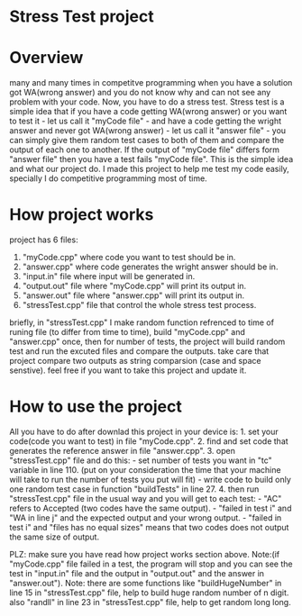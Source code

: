 # Stress Test project
# Overview
many and many times in competitve programming when you have a solution got WA(wrong answer) and you do not know why and can not see any problem with your code. Now, you have to do a stress test. Stress test is a simple idea that if you have a code getting WA(wrong answer) or you want to test it - let us call it "myCode file" - and have a code getting the wright answer and never got WA(wrong answer) - let us call it "answer file" - you can simply give them random test cases to both of them and compare the output of each one to another. If the output of "myCode file" differs form "answer file" then you have a test fails "myCode file". This is the simple idea and what our project do. I made this project to help me test my code easily, specially I do competitive programming most of time.

# How project works
project has 6 files:
  1) "myCode.cpp" where code you want to test should be in.
  2) "answer.cpp" where code generates the wright answer should be in.
  3) "input.in" file where input will be generated in.
  4) "output.out" file where "myCode.cpp" will print its output in.
  5) "answer.out" file where "answer.cpp" will print its output in.
  6) "stressTest.cpp" file that control the whole stress test process.

briefly, in "stressTest.cpp" I make random function refrenced to time of runing file (to differ from time to time), build "myCode.cpp" and "answer.cpp" once, then for number of tests, the project will build random test and run the excuted files and compare the outputs. take care that project compare two outputs as string comparsion (case and space senstive). feel free if you want to take this project and update it.

# How to use the project
All you have to do after downlad this project in your device is:
    1. set your code(code you want to test) in file "myCode.cpp".
    2. find and set code that generates the reference answer in file "answer.cpp".
    3. open "stressTest.cpp" file and do this:
      - set number of tests you want in "tc" variable in line 110. (put on your consideration the time that your machine will take to run the number of tests you put will fit)
      - write code to build only one random test case in function "buildTests" in line 27.
    4. then run "stressTest.cpp" file in the usual way and you will get to each test:
      - "AC" refers to Accepted (two codes have the same output).
      - "failed in test i" and "WA in line j" and the expected output and your wrong output.
      - "failed in test i" and "files has no equal sizes" means that two codes does not output the same size of output.

PLZ: make sure you have read how project works section above.
Note:(if "myCode.cpp" file failed in a test, the program will stop and you can see the test in "input.in" file and the output in "output.out" and the answer in "answer.out").
Note: there are some functions like "buildHugeNumber" in line 15 in "stressTest.cpp" file, help to build huge random number of n digit.
      also "randll" in line 23 in "stressTest.cpp" file, help to get random long long.
